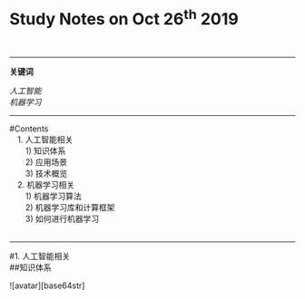 ﻿﻿﻿﻿﻿﻿﻿﻿﻿﻿﻿﻿﻿﻿Study Notes on Oct 26<sup>th</sup> 2019  
==========================
&nbsp;

---
**关键词**  

*人工智能*  
*机器学习*  
 
---
#Contents  
&ensp;&ensp;1. 人工智能相关  
&ensp;&ensp;&ensp;&ensp;1) 知识体系    
&ensp;&ensp;&ensp;&ensp;2) 应用场景  
&ensp;&ensp;&ensp;&ensp;3) 技术概览  
&ensp;&ensp;2. 机器学习相关  
&ensp;&ensp;&ensp;&ensp;1) 机器学习算法  
&ensp;&ensp;&ensp;&ensp;2) 机器学习库和计算框架    
&ensp;&ensp;&ensp;&ensp;3) 如何进行机器学习    
&nbsp;

---
#1. 人工智能相关  
##知识体系  

![avatar][base64str]




































